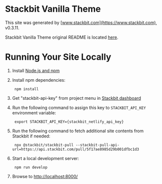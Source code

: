 # Stackbit Vanilla Theme

This site was generated by [www.stackbit.com](https://www.stackbit.com), v0.3.11.

Stackbit Vanilla Theme original README is located [here](./README.theme.md).

# Running Your Site Locally

1. Install [Node.js and npm](https://nodejs.org/en/)

1. Install npm dependencies:

        npm install

1. Get "stackbit-api-key" from project menu in [Stackbit dashboard](https://app.stackbit.com/dashboard)

1. Run the following command to assign this key to `STACKBIT_API_KEY` environment variable:

        export STACKBIT_API_KEY={stackbit_netlify_api_key}

1. Run the following command to fetch additional site contents from Stackbit if needed:

        npx @stackbit/stackbit-pull --stackbit-pull-api-url=https://api.stackbit.com/pull/5f17ae8985d29b001dfbc1d3

1. Start a local development server:

        npm run develop

1. Browse to [http://localhost:8000/](http://localhost:8000/)
